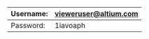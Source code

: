 | Username: | [vieweruser@altium.com](mailto:vieweruser@altium.com) |
| --------- | ----------------------------------------------------- |
| Password: | 1iavoaph                                              |